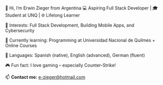 👋 Hi, I’m Erwin Zieger from Argentina
💻 Aspiring Full Stack Developer | 🎓 Student at UNQ | 🌐 Lifelong Learner

👀 Interests: Full Stack Development, Building Mobile Apps, and Cybersecurity

🌱 Currently learning: Programming at Universidad Nacional de Quilmes + Online Courses

💬 Languages: Spanish (native), English (advanced), German (fluent)

🎮 Fun fact: I love gaming – especially Counter-Strike!

📫 **Contact me:**
e-zieger@hotmail.com
